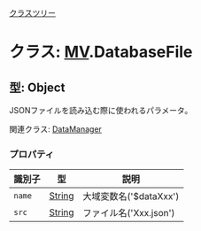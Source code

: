 [クラスツリー](index.md)

# クラス: [MV](MV.md).DatabaseFile

## 型: Object
JSONファイルを読み込む際に使われるパラメータ。

関連クラス: [DataManager](DataManager.md)

### プロパティ

| 識別子 | 型 | 説明 |
| --- | --- | --- |
| `name` | [String](String.md) | 大域変数名('$dataXxx') |
| `src` | [String](String.md) | ファイル名('Xxx.json') |


